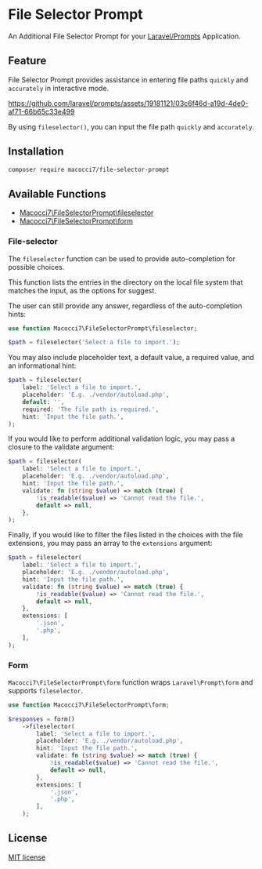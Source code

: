 # File Selector Prompt

An Additional File Selector Prompt for your [Laravel/Prompts](https://github.com/laravel/prompts) Application.

## Feature

File Selector Prompt provides assistance in entering file paths `quickly` and `accurately` in interactive mode.

https://github.com/laravel/prompts/assets/19181121/03c6f46d-a19d-4de0-af71-66b65c33e499

By using `fileselector()`, you can input the file path `quickly` and `accurately`.

## Installation

```bash
composer require macocci7/file-selector-prompt
```

## Available Functions

- [Macocci7\FileSelectorPrompt\fileselector](#fileselector)
- [Macocci7\FileSelectorPrompt\form](#form)

### File-selector

The `fileselector` function can be used to provide auto-completion for possible choices.

This function lists the entries in the directory on the local file system that matches the input, as the options for suggest.

The user can still provide any answer, regardless of the auto-completion hints:

```php
use function Macocci7\FileSelectorPrompt\fileselector;

$path = fileselector('Select a file to import.');
```

You may also include placeholder text, a default value, a required value, and an informational hint:

```php
$path = fileselector(
    label: 'Select a file to import.',
    placeholder: 'E.g. ./vendor/autoload.php',
    default: '',
    required: 'The file path is required.',
    hint: 'Input the file path.',
);
```

 If you would like to perform additional validation logic, you may pass a closure to the validate argument:

```php
$path = fileselector(
    label: 'Select a file to import.',
    placeholder: 'E.g. ./vendor/autoload.php',
    hint: 'Input the file path.',
    validate: fn (string $value) => match (true) {
        !is_readable($value) => 'Cannot read the file.',
        default => null,
    },
);
```

Finally, if you would like to filter the files listed in the choices with the file extensions, you may pass an array to the `extensions` argument:
```php
$path = fileselector(
    label: 'Select a file to import.',
    placeholder: 'E.g. ./vendor/autoload.php',
    hint: 'Input the file path.',
    validate: fn (string $value) => match (true) {
        !is_readable($value) => 'Cannot read the file.',
        default => null,
    },
    extensions: [
        '.json',
        '.php',
    ],
);
```

### Form

`Macocci7\FileSelectorPrompt\form` function wraps `Laravel\Prompt\form` and supports `fileselector`.

```php
use function Macocci7\FileSelectorPrompt\form;

$responses = form()
    ->fileselector(
        label: 'Select a file to import.',
        placeholder: 'E.g. ./vendor/autoload.php',
        hint: 'Input the file path.',
        validate: fn (string $value) => match (true) {
            !is_readable($value) => 'Cannot read the file.',
            default => null,
        },
        extensions: [
            '.json',
            '.php',
        ],
    );
```

## License

[MIT license](LICENSE.md)
